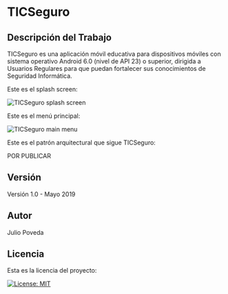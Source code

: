 # TICSeguro

## Descripción del Trabajo

TICSeguro es una aplicación móvil educativa para dispositivos móviles con sistema operativo Android 6.0 (nivel de API 23) o superior, dirigida a Usuarios Regulares para que puedan fortalecer sus conocimientos de Seguridad Informática.

Este es el splash screen:

![TICSeguro splash screen](https://github.com/JulioPoveda/TICSeguro/blob/master/images/TICSeguro_splash_screen.png?raw=true)

Este es el menú principal:

![TICSeguro main menu](https://github.com/JulioPoveda/TICSeguro/blob/master/images/TICSeguro_main_menu.png?raw=true)

Este es el patrón arquitectural que sigue TICSeguro:

POR PUBLICAR



## Versión

Versión 1.0 - Mayo 2019

## Autor

Julio Poveda

## Licencia

Esta es la licencia del proyecto:

[![License: MIT](https://img.shields.io/badge/License-MIT-yellow.svg)](https://opensource.org/licenses/MIT)
